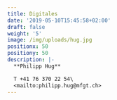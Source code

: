 ```yaml
---
title: Digitales
date: '2019-05-10T15:45:58+02:00'
draft: false
weight: '5'
image: /img/uploads/hug.jpg
positionx: 50
positiony: 50
description: |-
  **Philipp Hug**

  T +41 76 370 22 54\
  <mailto:philipp.hug@mfgt.ch>
---
```


